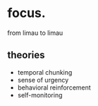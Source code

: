 # focus.
from limau to limau
## theories
- temporal chunking
- sense of urgency
- behavioral reinforcement
- self-monitoring